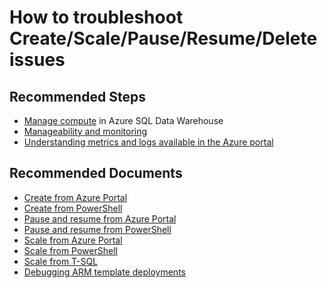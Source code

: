 <properties
	pageTitle="How to troubleshoot Create/Scale/Pause/Resume/Delete issues"
	description="How to troubleshoot Create/Scale/Pause/Resume/Delete issues"
	service="microsoft.sql"
	resource="servers"
	authors="saltug,happynicolle"
	ms.author="saltug,nicw"
	supportTopicIds=""
	productPesIds=""
	displayOrder="5"
	selfHelpType="resource"
	resourceTags="datawarehouse"
	articleId="dw-createscalepauseresumedelete-mooncake"
	cloudEnvironments="MoonCake"
	ownershipId="AzureData_AzureSQLDB"
/>
# How to troubleshoot Create/Scale/Pause/Resume/Delete issues

## **Recommended Steps**

* [Manage compute](https://docs.azure.cn/sql-data-warehouse/sql-data-warehouse-manage-compute-overview) in Azure SQL Data Warehouse
* [Manageability and monitoring](https://docs.azure.cn/sql-data-warehouse/sql-data-warehouse-overview-manageability-monitoring)
* [Understanding metrics and logs available in the Azure portal](https://docs.azure.cn/sql-data-warehouse/sql-data-warehouse-concept-resource-utilization-query-activity)

## **Recommended Documents**

* [Create from Azure Portal](https://docs.azure.cn/sql-data-warehouse/create-data-warehouse-portal)
* [Create from PowerShell](https://docs.azure.cn/sql-data-warehouse/create-data-warehouse-powershell)
* [Pause and resume from Azure Portal](https://docs.azure.cn/sql-data-warehouse/pause-and-resume-compute-portal)
* [Pause and resume from PowerShell](https://docs.azure.cn/sql-data-warehouse/pause-and-resume-compute-powershell)
* [Scale from Azure Portal](https://docs.azure.cn/sql-data-warehouse/quickstart-scale-compute-portal)
* [Scale from PowerShell](https://docs.azure.cn/sql-data-warehouse/quickstart-scale-compute-powershell)
* [Scale from T-SQL](https://docs.azure.cn/sql-data-warehouse/quickstart-scale-compute-tsql)
* [Debugging ARM template deployments](https://azure.microsoft.com/blog/debugging-arm-template-deployments?WT.mc_id=pid:13491:sid:32630406/)